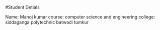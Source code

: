 #Student Detials

Name: Manoj kumar
course: computer science and engineering
college: siddaganga polytechnic batwadi tumkur
